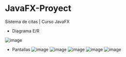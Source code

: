 # JavaFX-Proyect
Sistema de citas | Curso JavaFX


+ Diagrama E/R


![image](https://github.com/p-zamora/JavaFX-Proyect/assets/56277246/4d906a97-2fe0-4a52-b4de-786aaeebcf9a)


+ Pantallas 
![image](https://github.com/p-zamora/JavaFX-Proyect/assets/56277246/8d807918-f895-49a9-91a9-9ce4573ba377)
![image](https://github.com/p-zamora/JavaFX-Proyect/assets/56277246/0bbae059-f826-4348-9de8-40e8c0237c41)
![image](https://github.com/p-zamora/JavaFX-Proyect/assets/56277246/a55ed730-3435-4bcb-87ff-474a191b04bd)
![image](https://github.com/p-zamora/JavaFX-Proyect/assets/56277246/2161cd0a-c107-443a-a595-2f3239ac0837)
![image](https://github.com/p-zamora/JavaFX-Proyect/assets/56277246/0443328b-5c1f-4ae2-ae7a-fb69bb087878)


